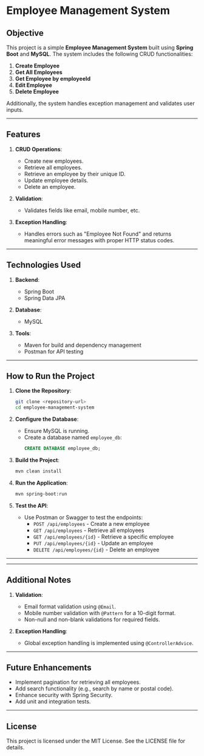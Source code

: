 # Employee Management System

## Objective
This project is a simple **Employee Management System** built using **Spring Boot** and **MySQL**. The system includes the following CRUD functionalities:

1. **Create Employee**
2. **Get All Employees**
3. **Get Employee by employeeId**
4. **Edit Employee**
5. **Delete Employee**

Additionally, the system handles exception management and validates user inputs.

---

## Features

1. **CRUD Operations**:
   - Create new employees.
   - Retrieve all employees.
   - Retrieve an employee by their unique ID.
   - Update employee details.
   - Delete an employee.

2. **Validation**:
   - Validates fields like email, mobile number, etc.

3. **Exception Handling**:
   - Handles errors such as "Employee Not Found" and returns meaningful error messages with proper HTTP status codes.

---

## Technologies Used

1. **Backend**:
   - Spring Boot
   - Spring Data JPA

2. **Database**:
   - MySQL

3. **Tools**:
   - Maven for build and dependency management
   - Postman for API testing

---

## How to Run the Project

1. **Clone the Repository**:
   ```bash
   git clone <repository-url>
   cd employee-management-system
   ```

2. **Configure the Database**:
   - Ensure MySQL is running.
   - Create a database named `employee_db`:
     ```sql
     CREATE DATABASE employee_db;
     ```

3. **Build the Project**:
   ```bash
   mvn clean install
   ```

4. **Run the Application**:
   ```bash
   mvn spring-boot:run
   ```

5. **Test the API**:
   - Use Postman or Swagger to test the endpoints:
     - `POST /api/employees` - Create a new employee
     - `GET /api/employees` - Retrieve all employees
     - `GET /api/employees/{id}` - Retrieve a specific employee
     - `PUT /api/employees/{id}` - Update an employee
     - `DELETE /api/employees/{id}` - Delete an employee

---

---

## Additional Notes

1. **Validation**:
   - Email format validation using `@Email`.
   - Mobile number validation with `@Pattern` for a 10-digit format.
   - Non-null and non-blank validations for required fields.

2. **Exception Handling**:
   - Global exception handling is implemented using `@ControllerAdvice`.

---

## Future Enhancements
- Implement pagination for retrieving all employees.
- Add search functionality (e.g., search by name or postal code).
- Enhance security with Spring Security.
- Add unit and integration tests.

---

## License
This project is licensed under the MIT License. See the LICENSE file for details.

